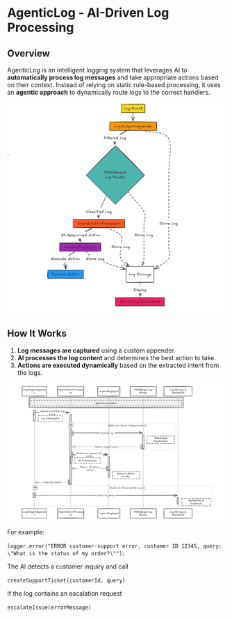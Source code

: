 # **AgenticLog - AI-Driven Log Processing**

## **Overview**
AgenticLog is an intelligent logging system that leverages AI to **automatically process log messages** and take appropriate actions based on their context. Instead of relying on static rule-based processing, it uses an **agentic approach** to dynamically route logs to the correct handlers.

<img src="logs2.png" alt="Build Logs"></img>
## **How It Works**
1. **Log messages are captured** using a custom appender.
2. **AI processes the log content** and determines the best action to take.
3. **Actions are executed dynamically** based on the extracted intent from the logs.

<img src="logs1.png" alt="Build Logs"></img>

For example:

``` logger.error("ERROR customer-support error, customer ID 12345, query: \"What is the status of my order?\""); ```

The AI detects a customer inquiry and call

``` createSupportTicket(customerId, query) ```

If the log contains an escalation request

``` escalateIssue(errorMessage) ```